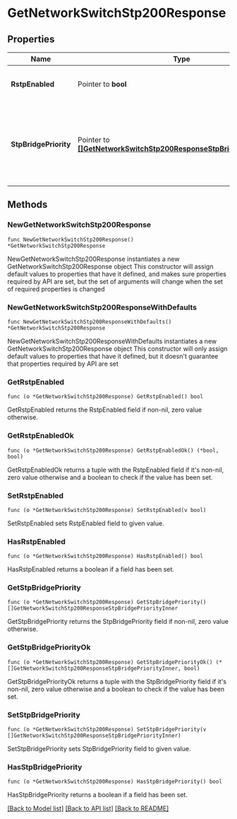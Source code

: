 # GetNetworkSwitchStp200Response

## Properties

Name | Type | Description | Notes
------------ | ------------- | ------------- | -------------
**RstpEnabled** | Pointer to **bool** | The spanning tree protocol status in network | [optional] 
**StpBridgePriority** | Pointer to [**[]GetNetworkSwitchStp200ResponseStpBridgePriorityInner**](GetNetworkSwitchStp200ResponseStpBridgePriorityInner.md) | STP bridge priority for switches/stacks or switch templates. An empty array will clear the STP bridge priority settings. | [optional] 

## Methods

### NewGetNetworkSwitchStp200Response

`func NewGetNetworkSwitchStp200Response() *GetNetworkSwitchStp200Response`

NewGetNetworkSwitchStp200Response instantiates a new GetNetworkSwitchStp200Response object
This constructor will assign default values to properties that have it defined,
and makes sure properties required by API are set, but the set of arguments
will change when the set of required properties is changed

### NewGetNetworkSwitchStp200ResponseWithDefaults

`func NewGetNetworkSwitchStp200ResponseWithDefaults() *GetNetworkSwitchStp200Response`

NewGetNetworkSwitchStp200ResponseWithDefaults instantiates a new GetNetworkSwitchStp200Response object
This constructor will only assign default values to properties that have it defined,
but it doesn't guarantee that properties required by API are set

### GetRstpEnabled

`func (o *GetNetworkSwitchStp200Response) GetRstpEnabled() bool`

GetRstpEnabled returns the RstpEnabled field if non-nil, zero value otherwise.

### GetRstpEnabledOk

`func (o *GetNetworkSwitchStp200Response) GetRstpEnabledOk() (*bool, bool)`

GetRstpEnabledOk returns a tuple with the RstpEnabled field if it's non-nil, zero value otherwise
and a boolean to check if the value has been set.

### SetRstpEnabled

`func (o *GetNetworkSwitchStp200Response) SetRstpEnabled(v bool)`

SetRstpEnabled sets RstpEnabled field to given value.

### HasRstpEnabled

`func (o *GetNetworkSwitchStp200Response) HasRstpEnabled() bool`

HasRstpEnabled returns a boolean if a field has been set.

### GetStpBridgePriority

`func (o *GetNetworkSwitchStp200Response) GetStpBridgePriority() []GetNetworkSwitchStp200ResponseStpBridgePriorityInner`

GetStpBridgePriority returns the StpBridgePriority field if non-nil, zero value otherwise.

### GetStpBridgePriorityOk

`func (o *GetNetworkSwitchStp200Response) GetStpBridgePriorityOk() (*[]GetNetworkSwitchStp200ResponseStpBridgePriorityInner, bool)`

GetStpBridgePriorityOk returns a tuple with the StpBridgePriority field if it's non-nil, zero value otherwise
and a boolean to check if the value has been set.

### SetStpBridgePriority

`func (o *GetNetworkSwitchStp200Response) SetStpBridgePriority(v []GetNetworkSwitchStp200ResponseStpBridgePriorityInner)`

SetStpBridgePriority sets StpBridgePriority field to given value.

### HasStpBridgePriority

`func (o *GetNetworkSwitchStp200Response) HasStpBridgePriority() bool`

HasStpBridgePriority returns a boolean if a field has been set.


[[Back to Model list]](../README.md#documentation-for-models) [[Back to API list]](../README.md#documentation-for-api-endpoints) [[Back to README]](../README.md)


